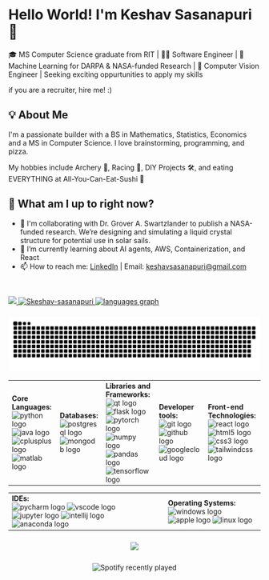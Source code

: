  # Hello World! I'm Keshav Sasanapuri 👋

 🎓 MS Computer Science graduate from RIT | 👨‍💻 Software Engineer | 🤖 Machine Learning for DARPA & NASA-funded Research | 🧠 Computer Vision Engineer | Seeking exciting oppurtunities to apply my skills

 if you are a recruiter, hire me! :)

 ## 💡 About Me

I'm a passionate builder with a BS in Mathematics, Statistics, Economics and a MS in Computer Science. I love brainstorming, programming, and pizza.

My hobbies include Archery 🏹, Racing 🚗, DIY Projects 🛠️, and eating EVERYTHING at All-You-Can-Eat-Sushi 🍣

## 🧭 What am I up to right now?

- 🔬 I'm collaborating with Dr. Grover A. Swartzlander to publish a NASA-funded research. We’re designing and simulating a liquid crystal structure for potential use in solar sails.
- 🌱 I’m currently learning about AI agents, AWS, Containerization, and React
- 📫 How to reach me: [LinkedIn](https://www.linkedin.com/in/keshav-sasanapuri/) | Email: keshavsasanapuri@gmail.com

<br/>
<p align="left">
<a href="https://github.com/Skeshav-sasanapuri">
  <img height="160em" src="https://github-readme-stats-eight-theta.vercel.app/api?username=Skeshav-sasanapuri&show_icons=true&disable_animations=false&theme=dracula&include_all_commits=true&count_private=true"/>
  <img height="160em" src="https://github-readme-streak-stats.herokuapp.com/?user=Skeshav-sasanapuri&disable_animations=false&theme=dracula" alt="Skeshav-sasanapuri" />
  <img src="https://github-readme-stats.vercel.app/api/top-langs?username=Skeshav-sasanapuri&hide_title=false&layout=compact&card_width=320&langs_count=5&disable_animations=false&theme=dracula&hide_border=false&order=2" height="150" alt="languages graph"  />
 </a>
</p>

###

<img src="https://raw.githubusercontent.com/Skeshav-sasanapuri/Skeshav-sasanapuri/output/github-snake-dark.svg" alt="Snake animation" />

<br clear="both">

<table>
  <tr>
    <td><strong>Core Languages:</strong><br>
      <img src="https://cdn.jsdelivr.net/gh/devicons/devicon/icons/python/python-original.svg" style="height:25px;" alt="python logo" />
      <img src="https://cdn.jsdelivr.net/gh/devicons/devicon/icons/java/java-original.svg" style="height:25px;" alt="java logo" />
      <img src="https://cdn.jsdelivr.net/gh/devicons/devicon/icons/cplusplus/cplusplus-original.svg" style="height:25px;" alt="cplusplus logo" />
      <img src="https://cdn.jsdelivr.net/gh/devicons/devicon/icons/matlab/matlab-original.svg" style="height:25px;" alt="matlab logo" />
    </td>
    <td><strong>Databases:</strong><br>
      <img src="https://cdn.jsdelivr.net/gh/devicons/devicon/icons/postgresql/postgresql-original.svg" style="height:25px;" alt="postgresql logo" />
      <img src="https://cdn.jsdelivr.net/gh/devicons/devicon/icons/mongodb/mongodb-original.svg" style="height:25px;" alt="mongodb logo" />
    </td>
    <td><strong>Libraries and Frameworks:</strong><br>
      <img src="https://cdn.jsdelivr.net/gh/devicons/devicon/icons/qt/qt-original.svg" style="height:30px;" alt="qt logo" />
      <img src="https://skillicons.dev/icons?i=flask" style="height:30px;" alt="flask logo" /> 
      <img src="https://cdn.jsdelivr.net/gh/devicons/devicon/icons/pytorch/pytorch-original.svg" style="height:30px;" alt="pytorch logo" />
      <img src="https://cdn.jsdelivr.net/gh/devicons/devicon/icons/numpy/numpy-original.svg" style="height:30px;" alt="numpy logo" />
      <img src="https://cdn.jsdelivr.net/gh/devicons/devicon/icons/pandas/pandas-original.svg" style="height:30px;" alt="pandas logo" />
      <img src="https://cdn.jsdelivr.net/gh/devicons/devicon/icons/tensorflow/tensorflow-original.svg" style="height:30px;" alt="tensorflow logo" />
    </td>
    <td><strong>Developer tools:</strong><br>
      <img src="https://cdn.jsdelivr.net/gh/devicons/devicon/icons/git/git-original.svg" style="height:30px;" alt="git logo" />
      <img src="https://skillicons.dev/icons?i=github" style="height:30px;" alt="github logo" />
      <img src="https://cdn.jsdelivr.net/gh/devicons/devicon/icons/googlecloud/googlecloud-original.svg" style="height:30px;" alt="googlecloud logo" />
    </td>
    <td><strong>Front-end Technologies:</strong><br>
      <img src="https://cdn.jsdelivr.net/gh/devicons/devicon/icons/react/react-original.svg" style="height:30px;" alt="react logo" />
      <img src="https://cdn.jsdelivr.net/gh/devicons/devicon/icons/html5/html5-original.svg" style="height:30px;" alt="html5 logo" />
      <img src="https://cdn.jsdelivr.net/gh/devicons/devicon/icons/css3/css3-original.svg" style="height:30px;" alt="css3 logo" /> 
      <img src="https://cdn.jsdelivr.net/gh/devicons/devicon/icons/tailwindcss/tailwindcss-original-wordmark.svg" style="height:30px;" alt="tailwindcss logo" />
    </td> 
  </tr>
</table>

<table>
  <tr>
    <td><strong>IDEs:</strong><br>
      <img src="https://cdn.jsdelivr.net/gh/devicons/devicon/icons/pycharm/pycharm-original.svg" style="height:30px;" alt="pycharm logo" />
      <img src="https://cdn.jsdelivr.net/gh/devicons/devicon/icons/vscode/vscode-original.svg" style="height:30px;" alt="vscode logo" />
      <img src="https://cdn.jsdelivr.net/gh/devicons/devicon/icons/jupyter/jupyter-original.svg" style="height:30px;" alt="jupyter logo" />
      <img src="https://cdn.jsdelivr.net/gh/devicons/devicon/icons/intellij/intellij-original.svg" style="height:30px;" alt="intellij logo" />
      <img src="https://cdn.simpleicons.org/anaconda/44A833" style="height:30px;" alt="anaconda logo" />
    </td>
    <td><strong>Operating Systems:</strong><br>
      <img src="https://cdn.jsdelivr.net/gh/devicons/devicon/icons/windows8/windows8-original.svg" style="height:30px;" alt="windows logo" />
      <img src="https://cdn.simpleicons.org/apple/000000" style="height:30px;" alt="apple logo" />
      <img src="https://cdn.jsdelivr.net/gh/devicons/devicon/icons/linux/linux-original.svg" style="height:30px;" alt="linux logo" />
    </td>
  </tr>
</table>

###

<div align="center">
  <img src="https://profile-counter.glitch.me/Skeshav-sasanapuri/count.svg?"  />
</div>

###

<div align="center">
  <img src="https://spotify-recently-played-readme.vercel.app/api?count=5" alt="Spotify recently played"  />
</div>

###

